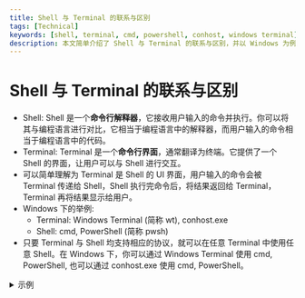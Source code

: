 ```yaml
---
title: Shell 与 Terminal 的联系与区别
tags: [Technical]
keywords: [shell, terminal, cmd, powershell, conhost, windows terminal]
description: 本文简单介绍了 Shell 与 Terminal 的联系与区别，并以 Windows 为例列举了常见的 Shell 与 Terminal。
---
```


# Shell 与 Terminal 的联系与区别

- Shell: Shell 是一个**命令行解释器**，它接收用户输入的命令并执行。你可以将其与编程语言进行对比，它相当于编程语言中的解释器，而用户输入的命令相当于编程语言中的代码。
- Terminal: Terminal 是一个**命令行界面**，通常翻译为终端。它提供了一个 Shell 的界面，让用户可以与 Shell 进行交互。
- 可以简单理解为 Terminal 是 Shell 的 UI 界面，用户输入的命令会被 Terminal 传递给 Shell，Shell 执行完命令后，将结果返回给 Terminal，Terminal 再将结果显示给用户。
- Windows 下的举例:
    - Terminal: Windows Terminal (简称 wt), conhost.exe
    - Shell: cmd, PowerShell (简称 pwsh)
- 只要 Terminal 与 Shell 均支持相应的协议，就可以在任意 Terminal 中使用任意 Shell。在 Windows 下，你可以通过 Windows Terminal 使用 cmd, PowerShell, 也可以通过 conhost.exe 使用 cmd, PowerShell。

<details>

<summary>示例</summary>

|      | conhost | wt |
| ---- | ------- | -- |
| cmd  | ![conhost.exe + cmd](@attachment/conhost_cmd.jpg) | ![Windows Terminal + cmd](@attachment/wt_cmd.jpg) |
| pwsh | ![conhost.exe + PowerShell](@attachment/conhost_pwsh.jpg) | ![Windows Terminal + PowerShell](@attachment/wt_pwsh.jpg) |

</details>

